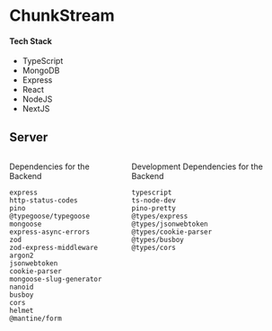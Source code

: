 # ChunkStream

#### Tech Stack

- TypeScript
- MongoDB
- Express
- React
- NodeJS
- NextJS

## Server

<div style="display: flex; gap: 20px">

<div>

Dependencies for the Backend

`express`  
 `http-status-codes`  
 `pino`  
 `@typegoose/typegoose`  
 `mongoose`  
 `express-async-errors`  
 `zod`  
 `zod-express-middleware`  
 `argon2`  
 `jsonwebtoken`  
 `cookie-parser`  
 `mongoose-slug-generator`  
 `nanoid`  
 `busboy`  
 `cors`  
 `helmet`  
 `@mantine/form`

</div>

<div>

Development Dependencies for the Backend

`typescript`  
 `ts-node-dev`  
 `pino-pretty`  
 `@types/express`  
 `@types/jsonwebtoken`  
 `@types/cookie-parser`  
 `@types/busboy`  
 `@types/cors`

</div>

</div>
